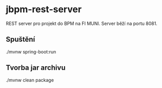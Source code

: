 # jbpm-rest-server
REST server pro projekt do BPM na FI MUNI.
Server běží na portu 8081.

## Spuštění
./mvnw spring-boot:run

## Tvorba jar archivu
./mvnw clean package

